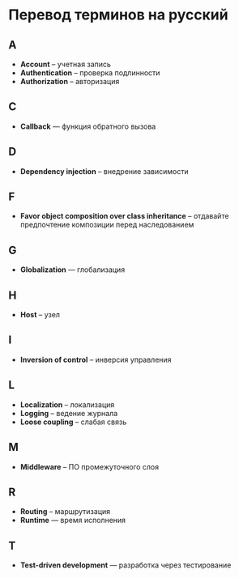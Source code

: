 # Перевод терминов на русский

## A

* **Account** – учетная запись
* **Authentication** – проверка подлинности
* **Authorization** – авторизация

## C

* **Callback** — функция обратного вызова

## D

* **Dependency injection** – внедрение зависимости

## F

* **Favor object composition over class inheritance** – отдавайте предпочтение композиции перед наследованием

## G

* **Globalization** — глобализация

## H
* **Host** – узел

## I
* **Inversion of control** – инверсия управления

## L
* **Localization** – локализация
* **Logging** – ведение журнала
* **Loose coupling** – слабая связь

## M

* **Middleware** – ПО промежуточного слоя

## R

* **Routing** – маршрутизация
* **Runtime** — время исполнения

## T

* **Test-driven development** — разработка через тестирование
